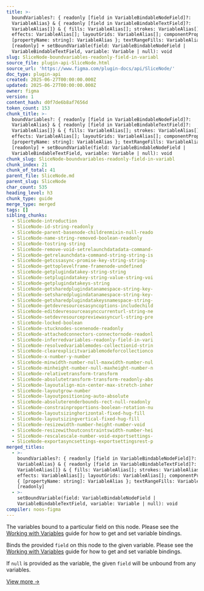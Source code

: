 ```yaml
---
title: >-
  boundVariables?: { readonly [field in VariableBindableNodeField]?:
  VariableAlias} & { readonly [field in VariableBindableTextField]?:
  VariableAlias[]} & { fills: VariableAlias[]; strokes: VariableAlias[];
  effects: VariableAlias[]; layoutGrids: VariableAlias[]; componentProperties: {
  [propertyName: string]: VariableAlias }; textRangeFills: VariableAlias[] }
  [readonly] + setBoundVariable(field: VariableBindableNodeField |
  VariableBindableTextField, variable: Variable | null): void
slug: SliceNode-boundvariables-readonly-field-in-variabl
source_file: plugin-api-SliceNode.html
source_url: 'https://www.figma.com/plugin-docs/api/SliceNode/'
doc_type: plugin-api
created: 2025-06-27T00:00:00.000Z
updated: 2025-06-27T00:00:00.000Z
owner: figma
version: 1
content_hash: d0f7de6b8af7656d
token_count: 153
chunk_title: >-
  boundVariables?: { readonly [field in VariableBindableNodeField]?:
  VariableAlias} & { readonly [field in VariableBindableTextField]?:
  VariableAlias[]} & { fills: VariableAlias[]; strokes: VariableAlias[];
  effects: VariableAlias[]; layoutGrids: VariableAlias[]; componentProperties: {
  [propertyName: string]: VariableAlias }; textRangeFills: VariableAlias[] }
  [readonly] + setBoundVariable(field: VariableBindableNodeField |
  VariableBindableTextField, variable: Variable | null): void
chunk_slug: SliceNode-boundvariables-readonly-field-in-variabl
chunk_index: 21
chunk_of_total: 41
parent_file: SliceNode.md
parent_slug: SliceNode
char_count: 535
heading_level: h3
chunk_type: guide
merge_type: merged
tags: []
sibling_chunks:
  - SliceNode-introduction
  - SliceNode-id-string-readonly
  - SliceNode-parent-basenode-childrenmixin-null-reado
  - SliceNode-name-string-removed-boolean-readonly
  - SliceNode-tostring-string
  - SliceNode-remove-void-setrelaunchdatadata-command-
  - SliceNode-getrelaunchdata-command-string-string-is
  - SliceNode-getcssasync-promise-key-string-string-
  - SliceNode-gettoplevelframe-framenode-undefined
  - SliceNode-getplugindatakey-string-string
  - SliceNode-setplugindatakey-string-value-string-voi
  - SliceNode-getplugindatakeys-string
  - SliceNode-getsharedplugindatanamespace-string-key-
  - SliceNode-setsharedplugindatanamespace-string-key-
  - SliceNode-getsharedplugindatakeysnamespace-string-
  - SliceNode-getdevresourcesasyncoptions-includechild
  - SliceNode-editdevresourceasynccurrenturl-string-ne
  - SliceNode-setdevresourcepreviewasyncurl-string-pre
  - SliceNode-locked-boolean
  - SliceNode-stucknodes-scenenode-readonly
  - SliceNode-attachedconnectors-connectornode-readonl
  - SliceNode-inferredvariables-readonly-field-in-vari
  - SliceNode-resolvedvariablemodes-collectionid-strin
  - SliceNode-clearexplicitvariablemodeforcollectionco
  - SliceNode-x-number-y-number
  - SliceNode-minwidth-number-null-maxwidth-number-nul
  - SliceNode-minheight-number-null-maxheight-number-n
  - SliceNode-relativetransform-transform
  - SliceNode-absolutetransform-transform-readonly-abs
  - SliceNode-layoutalign-min-center-max-stretch-inher
  - SliceNode-layoutgrow-number
  - SliceNode-layoutpositioning-auto-absolute
  - SliceNode-absoluterenderbounds-rect-null-readonly
  - SliceNode-constrainproportions-boolean-rotation-nu
  - SliceNode-layoutsizinghorizontal-fixed-hug-fill
  - SliceNode-layoutsizingvertical-fixed-hug-fill
  - SliceNode-resizewidth-number-height-number-void
  - SliceNode-resizewithoutconstraintswidth-number-hei
  - SliceNode-rescalescale-number-void-exportsettings-
  - SliceNode-exportasyncsettings-exportsettingsrest-p
merged_titles:
  - >-
    boundVariables?: { readonly [field in VariableBindableNodeField]?:
    VariableAlias} & { readonly [field in VariableBindableTextField]?:
    VariableAlias[]} & { fills: VariableAlias[]; strokes: VariableAlias[];
    effects: VariableAlias[]; layoutGrids: VariableAlias[]; componentProperties:
    { [propertyName: string]: VariableAlias }; textRangeFills: VariableAlias[] }
    [readonly]
  - >-
    setBoundVariable(field: VariableBindableNodeField |
    VariableBindableTextField, variable: Variable | null): void
compiler: noos-figma
---
```


The variables bound to a particular field on this node. Please see the [Working with Variables](/plugin-docs/working-with-variables/)
 guide for how to get and set variable bindings.

Binds the provided `field` on this node to the given variable. Please see the [Working with Variables](/plugin-docs/working-with-variables/)
 guide for how to get and set variable bindings.

If `null` is provided as the variable, the given `field` will be unbound from any variables.

[View more →](/plugin-docs/api/properties/nodes-setboundvariable/)

